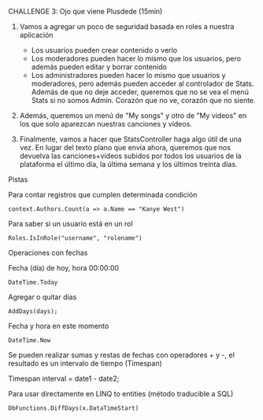 CHALLENGE 3: Ojo que viene Plusdede (15min)



1. Vamos a agregar un poco de seguridad basada en roles a nuestra aplicación
   - Los usuarios pueden crear contenido o verlo
   - Los moderadores pueden hacer lo mismo que los usuarios, pero además pueden editar y borrar contenido
   - Los administradores pueden hacer lo mismo que usuarios y moderadores, pero además pueden acceder al controlador de Stats. Además de que no deje acceder, queremos que no se vea el menú Stats si no somos Admin. Corazón que no ve, corazón que no siente.

1. Además, queremos un menú de "My songs" y otro de "My videos" en los que solo aparezcan nuestras canciones y vídeos.
2. Finalmente, vamos a hacer que StatsController haga algo útil de una vez. En lugar del texto plano que envía ahora, queremos que nos devuelva las canciones+vídeos subidos por todos los usuarios de la plataforma el último día, la última semana y los últimos treinta días.



Pistas

Para contar registros que cumplen determinada condición

    context.Authors.Count(a => a.Name == "Kanye West")



Para saber si un usuario está en un rol

    Roles.IsInRole("username", "rolename")



Operaciones con fechas

Fecha (día) de hoy, hora 00:00:00

    DateTime.Today

Agregar o quitar días

    AddDays(days);

Fecha y hora en este momento

    DateTime.Now

Se pueden realizar sumas y restas de fechas con operadores + y -, el resultado es un intervalo de tiempo (Timespan)

Timespan interval = date1 - date2;

Para usar directamente en LINQ to entities (método traducible a SQL)

    DbFunctions.DiffDays(x.DataTimeStart)






